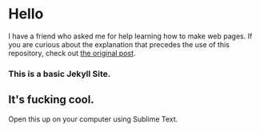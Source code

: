 # Hello

I have a friend who asked me for help learning how to make web pages. If you are curious about the explanation that precedes the use of this repository, check out [the original post](sethherr.me/teaching-the-web/).

### This is a basic Jekyll Site.

## It's fucking cool.

Open this up on your computer using Sublime Text. 